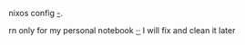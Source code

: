 nixos config
[-](https://github.com/Misterio77/nix-starter-configs).

rn only for my personal notebook ·͜·
I will fix and clean it later
